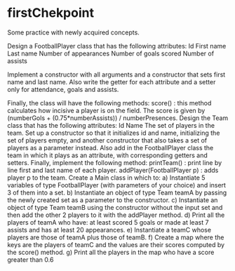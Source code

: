 # firstChekpoint
Some practice with newly acquired concepts.

Design a FootballPlayer class that has the following attributes:
Id
First name
Last name
Number of appearances
Number of goals scored
Number of assists

Implement a constructor with all arguments and a constructor that sets first name and last name.
Also write the getter for each attribute
and a setter only for attendance, goals and assists.

Finally, the class will have the following methods:
score() : this method calculates how incisive a player is on the field.
The score is given by (numberGols + (0.75*numberAssists)) / numberPresences.
Design the Team class that has the following attributes:
Id
Name
The set of players in the team.
Set up a constructor so that it initializes id and name, initializing the set of players empty,
and
another constructor that also takes a set of players as a parameter instead.
Also add in the FootballPlayer class the team in which it plays as an attribute,
with corresponding getters and setters.
Finally, implement the following method:
printTeam() : print line by line first and last name of each player.
addPlayer(FootballPlayer p) : adds player p to the team.
Create a Main class in which to:
a) Instantiate 5 variables of type FootballPlayer (with parameters of your choice) and insert 3 of them into a set.
b) Instantiate an object of type Team teamA by passing the newly created set as a parameter to the constructor.
c) Instantiate an object of type Team teamB using the constructor without the input set and then add the other 2 players to it with the addPlayer method.
d) Print all the players of teamA who have:
at least scored 5 goals or made at least 7 assists and
has at least 20 appearances.
e) Instantiate a teamC whose players are those of teamA plus those of teamB.
f) Create a map where the keys are the players of teamC and the values are their scores computed by the score() method.
g) Print all the players in the map who have a score greater than 0.6
